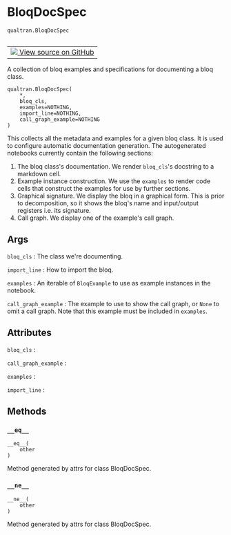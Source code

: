 # BloqDocSpec
`qualtran.BloqDocSpec`


<table class="tfo-notebook-buttons tfo-api nocontent" align="left">
<td>
  <a target="_blank" href="https://github.com/quantumlib/Qualtran/blob/main/qualtran/_infra/bloq_example.py#L119-L158">
    <img src="https://www.tensorflow.org/images/GitHub-Mark-32px.png" />
    View source on GitHub
  </a>
</td>
</table>



A collection of bloq examples and specifications for documenting a bloq class.

<pre class="devsite-click-to-copy prettyprint lang-py tfo-signature-link">
<code>qualtran.BloqDocSpec(
    *,
    bloq_cls,
    examples=NOTHING,
    import_line=NOTHING,
    call_graph_example=NOTHING
)
</code></pre>



<!-- Placeholder for "Used in" -->

This collects all the metadata and examples for a given bloq class. It is used to
configure automatic documentation generation. The autogenerated notebooks currently
contain the following sections:

 1. The bloq class's documentation. We render `bloq_cls`'s docstring to a markdown
    cell.
 2. Example instance construction. We use the `examples` to render code cells that
    construct the examples for use by further sections.
 3. Graphical signature. We display the bloq in a graphical form. This is prior to
    decomposition, so it shows the bloq's name and input/output registers i.e. its signature.
 4. Call graph. We display one of the example's call graph.

<h2 class="add-link">Args</h2>

`bloq_cls`<a id="bloq_cls"></a>
: The class we're documenting.

`import_line`<a id="import_line"></a>
: How to import the bloq.

`examples`<a id="examples"></a>
: An iterable of `BloqExample` to use as example instances in the notebook.

`call_graph_example`<a id="call_graph_example"></a>
: The example to use to show the call graph, or `None` to omit a call
  graph. Note that this example must be included in `examples`.






<h2 class="add-link">Attributes</h2>

`bloq_cls`<a id="bloq_cls"></a>
: &nbsp;

`call_graph_example`<a id="call_graph_example"></a>
: &nbsp;

`examples`<a id="examples"></a>
: &nbsp;

`import_line`<a id="import_line"></a>
: &nbsp;




## Methods

<h3 id="__eq__"><code>__eq__</code></h3>

<pre class="devsite-click-to-copy prettyprint lang-py tfo-signature-link">
<code>__eq__(
    other
)
</code></pre>

Method generated by attrs for class BloqDocSpec.


<h3 id="__ne__"><code>__ne__</code></h3>

<pre class="devsite-click-to-copy prettyprint lang-py tfo-signature-link">
<code>__ne__(
    other
)
</code></pre>

Method generated by attrs for class BloqDocSpec.





